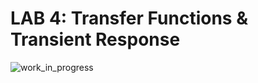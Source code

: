 # LAB 4: Transfer Functions & Transient Response

<!-- ### Description:
* Learn how to create transfer functions for the physical dynamic systems:
    * Mass-spring-damper
    * DC motor
    * Self-balancing robot
* Perform open-loop step response (transient response) for each system, especially the self-balancing robot

### What to Submit:
* Report showing a summary of exercises completed by hand as well as with MATLAB.
    * MATLAB generated plot of the transient response of each dynamic systems -->

![work_in_progress](../media/wip.jpg)